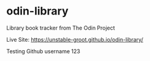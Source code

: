 # odin-library
Library book tracker from The Odin Project

Live Site: https://unstable-groot.github.io/odin-library/

Testing Github username 123


